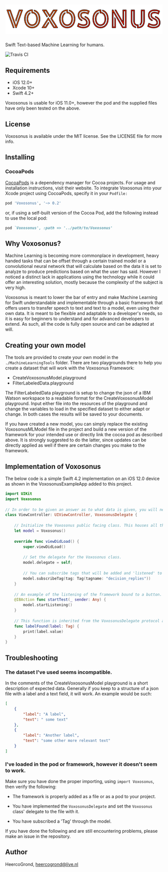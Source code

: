 # ![Voxosonus Logo](./WikiImages/Voxosonus_Full.png)
Swift Text-based Machine Learning for humans.

![Travis CI](https://travis-ci.org/HeercoGrond/Voxosonus.svg?branch=master)

## Requirements
* iOS 12.0+
* Xcode 10+
* Swift 4.2+

Voxosonus is usable for iOS 11.0+, however the pod and the supplied files have only been tested on the above.

## License

Voxosonus is available under the MIT license. See the LICENSE file for more info.

## Installing

### CocoaPods 

[CocoaPods]("https://cocoapods.org/") is a dependency manager for Cocoa projects. For usage and installation instructions, visit their website. To integrate Voxosonus into your Xcode project using CocoaPods, specify it in your `Podfile:`

```ruby
pod 'Voxosonus', '~> 0.2'
``` 

or, if using a self-built version of the Cocoa Pod, add the following instead to use the local pod:

```ruby
pod `Voxosonus', :path => '../path/to/Voxosonus'
```

## Why Voxosonus? 

Machine Learning is becoming more commonplace in development, heavy handed tasks that can be offset through a certain trained model or a convolutional neural network that will calculate based on the data it is set to analyze to produce predictions based on what the user has said. However I noticed a distinct lack in applications using the technology while it could offer an interesting solution, mostly because the complexity of the subject is very high.

Voxosonus is meant to lower the bar of entry and make Machine Learning for Swift understandable and implementable through a basic framework that offers users to transfer speech to text and text to a model, even using their own data. It is meant to be flexible and adaptable to a developer's needs, so it is easy for beginners to understand and for advanced developers to extend. As such, all the code is fully open source and can be adapted at will. 

## Creating your own model

The tools are provided to create your own model in the `./MachineLearningTools` folder. There are two playgrounds there to help you create a dataset that will work with the Voxosonus Framework: 
* CreateVoxosonusModel.playground
* FilterLabeledData.playground

The FilterLabeledData playground is setup to change the json of a IBM Watson workspace to a readable format for the CreateVoxosonusModel playground. Input either file into the resources of the playground and change the variables to load in the specified dataset to either adapt or change. In both cases the results will be saved to your documents. 

If you have created a new model, you can simply replace the existing VoxosonusMLModel file in the project and build a new version of the framework for your intended use or directly link the cocoa pod as described above. It is strongly suggested to do the latter, since updates can be directly applied as well if there are certain changes you make to the framework.

## Implementation of Voxosonus

The below code is a simple Swift 4.2 implementation on an iOS 12.0 device as shown in the VoxosonusExampleApp added to this project.

```swift
import UIKit
import Voxosonus

// In order to be given an answer as to what data is given, you will need to have your class inherit the VoxosonusDelegate.
class ViewController: UIViewController, VoxosonusDelegate {

    // Initialize the Voxosonus public facing class. This houses all the public available functions for use in your application.
    let model = Voxosonus()
    
    override func viewDidLoad() {
        super.viewDidLoad()
        
        // Set the delegate for the Voxosonus class.
        model.delegate = self;
       
        // You can subscribe tags that will be added and 'listened' to when the framework starts listening to speech.
        model.subscribeTag(tag: Tag(tagname: "decision_replies"))
    }
    
    // An example of the listening of the framework bound to a button.
    @IBAction func startTest(_ sender: Any) {
        model.startListening()
    }
    
    // This function is inherited from the VoxosonusDelegate protocol and will fire once the framework has been done processing and analyzing the spoken sentence. 
    func labelFound(label: Tag) {
        print(label.value)
    }
}
```

## Troubleshooting

### The dataset I've used seems incompatible.

In the comments of the CreateVoxosonusModel playground is a short description of expected data. Generally if you keep to a structure of a json file with a label and a text field, it will work. An example would be such:

```json
[
    {
        "label": "A label",
        "text": " some text"
    },
    {
        "label": "Another label",
        "text": "some other more relevant text"
    }
]
```

### I've loaded in the pod or framework, however it doesn't seem to work.

Make sure you have done the proper importing, using `import Voxosonus`, then verify the following:

* The framework is properly added as a file or as a pod to your project.

* You have implemented the `VoxosonusDelegate` and set the `Voxosonus` class' delegate to the file with it.

* You have subscribed a 'Tag' through the model. 

If you have done the following and are still encountering problems, please make an issue in the repository. 


## Author

HeercoGrond, heercogrond@live.nl

